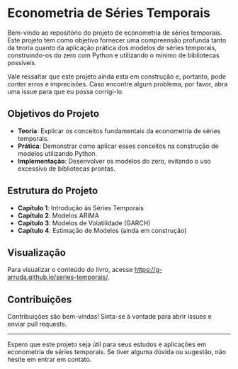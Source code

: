 # Econometria de Séries Temporais

Bem-vindo ao repositório do projeto de econometria de séries temporais. Este projeto tem como objetivo fornecer uma compreensão profunda tanto da teoria quanto da aplicação prática dos modelos de séries temporais, construindo-os do zero com Python e utilizando o mínimo de bibliotecas possíveis.

Vale ressaltar que este projeto ainda esta em construção e, portanto, pode conter erros e imprecisões. Caso encontre algum problema, por favor, abra uma issue para que eu possa corrigi-lo.

## Objetivos do Projeto

- **Teoria**: Explicar os conceitos fundamentais da econometria de séries temporais.
- **Prática**: Demonstrar como aplicar esses conceitos na construção de modelos utilizando Python.
- **Implementação**: Desenvolver os modelos do zero, evitando o uso excessivo de bibliotecas prontas.

## Estrutura do Projeto

- **Capítulo 1**: Introdução às Séries Temporais
- **Capítulo 2**: Modelos ARIMA
- **Capítulo 3**: Modelos de Volatilidade (GARCH)
- **Capítulo 4**: Estimação de Modelos (ainda em construção)
## Visualização

Para visualizar o conteúdo do livro, acesse <https://g-arruda.github.io/series-temporais/>.

## Contribuições

Contribuições são bem-vindas! Sinta-se à vontade para abrir issues e enviar pull requests.



---

Espero que este projeto seja útil para seus estudos e aplicações em econometria de séries temporais. Se tiver alguma dúvida ou sugestão, não hesite em entrar em contato.

